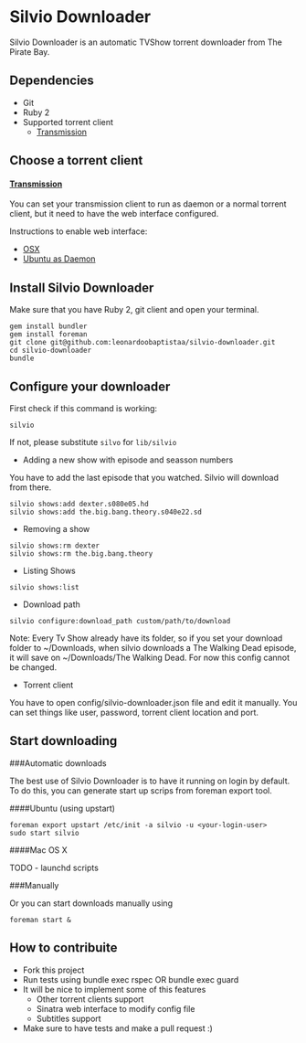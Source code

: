 Silvio Downloader
=================

Silvio Downloader is an automatic TVShow torrent downloader from The Pirate Bay.

Dependencies
------------

* Git
* Ruby 2
* Supported torrent client
  * [Transmission](http://www.transmissionbt.com/)

Choose a torrent client
-----------------------

#### [Transmission](http://www.transmissionbt.com/)

You can set your transmission client to run as daemon or a normal torrent
client, but it need to have the web interface configured.

Instructions to enable web interface:
 * [OSX](https://trac.transmissionbt.com/wiki/OSX/DesktopRemote)
 * [Ubuntu as Daemon](http://rickylford.com/transmission-on-ubuntu-server-12-04-lts/)

Install Silvio Downloader
-------------------------

Make sure that you have Ruby 2, git client and open your terminal.

```
gem install bundler
gem install foreman
git clone git@github.com:leonardoobaptistaa/silvio-downloader.git
cd silvio-downloader
bundle
```

Configure your downloader
-------------------------

First check if this command is working:

```
silvio
```

If not, please substitute ```silvo``` for ```lib/silvio```

* Adding a new show with episode and seasson numbers

You have to add the last episode that you watched. Silvio will download from
there.

```
silvio shows:add dexter.s080e05.hd
silvio shows:add the.big.bang.theory.s040e22.sd
```

* Removing a show

```
silvio shows:rm dexter
silvio shows:rm the.big.bang.theory
```

* Listing Shows

```
silvio shows:list
```

* Download path

```
silvio configure:download_path custom/path/to/download
```

Note: Every Tv Show already have its folder, so if you set your download folder
to ~/Downloads, when silvio downloads a The Walking Dead episode, it will save
on ~/Downloads/The Walking Dead. For now this config cannot be changed.

* Torrent client

You have to open config/silvio-downloader.json file and edit it manually.
You can set things like user, password, torrent client location and port.

Start downloading
-----------------

###Automatic downloads

The best use of Silvio Downloader is to have it running on login by default.
To do this, you can generate start up scrips from foreman export tool.

####Ubuntu (using upstart)

```
foreman export upstart /etc/init -a silvio -u <your-login-user>
sudo start silvio
```

####Mac OS X

TODO - launchd scripts

###Manually

Or you can start downloads manually using

```
foreman start &
```

How to contribuite
------------------

* Fork this project
* Run tests using bundle exec rspec OR bundle exec guard
* It will be nice to implement some of this features
  * Other torrent clients support
  * Sinatra web interface to modify config file
  * Subtitles support
* Make sure to have tests and make a pull request :)